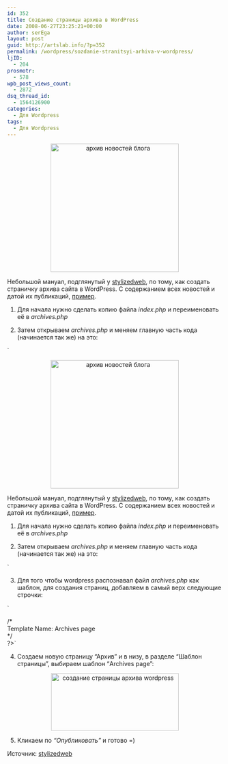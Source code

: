 ```yaml
---
id: 352
title: Создание страницы архива в WordPress
date: 2008-06-27T23:25:21+00:00
author: serEga
layout: post
guid: http://artslab.info/?p=352
permalink: /wordpress/sozdanie-stranitsyi-arhiva-v-wordpress/
ljID:
  - 204
prosmotr:
  - 578
wpb_post_views_count:
  - 2872
dsq_thread_id:
  - 1564126900
categories:
  - Для Wordpress
tags:
  - Для Wordpress
---
```

<p style="text-align: center;">
  <a href="http://googledrive.com/host/0B9lHVSSSdxdxd0hjdUdmRzY3Tjg/archiv.png"><img src="http://googledrive.com/host/0B9lHVSSSdxdxd0hjdUdmRzY3Tjg/archiv-300x300.png" alt="архив новостей блога" title="archiv" width="300" height="300" class="aligncenter size-medium wp-image-4990" srcset="http://googledrive.com/host/0B9lHVSSSdxdxd0hjdUdmRzY3Tjg/archiv-300x300.png 300w, http://googledrive.com/host/0B9lHVSSSdxdxd0hjdUdmRzY3Tjg/archiv-100x100.png 100w, http://googledrive.com/host/0B9lHVSSSdxdxd0hjdUdmRzY3Tjg/archiv-150x150.png 150w, http://googledrive.com/host/0B9lHVSSSdxdxd0hjdUdmRzY3Tjg/archiv.png 713w" sizes="(max-width: 300px) 100vw, 300px" /></a>
</p>

Небольшой мануал, подглянутый у <a href="http://stylizedweb.com/2008/03/08/wp-archive-page/" target="_blank">stylizedweb</a>, по тому, как создать страничку архива сайта в WordPress. С содержанием всех новостей и датой их публикаций, [пример](http://artslab.info/?page_id=350).<!--more-->

1. Для начала нужно сделать копию файла _index.php_ и переименовать её в _archives.php_

2. Затем открываем _archives.php_ и меняем главную часть кода (начинается так же) на это:

`<p style="text-align: center;">
  <a href="http://googledrive.com/host/0B9lHVSSSdxdxd0hjdUdmRzY3Tjg/archiv.png"><img src="http://googledrive.com/host/0B9lHVSSSdxdxd0hjdUdmRzY3Tjg/archiv-300x300.png" alt="архив новостей блога" title="archiv" width="300" height="300" class="aligncenter size-medium wp-image-4990" srcset="http://googledrive.com/host/0B9lHVSSSdxdxd0hjdUdmRzY3Tjg/archiv-300x300.png 300w, http://googledrive.com/host/0B9lHVSSSdxdxd0hjdUdmRzY3Tjg/archiv-100x100.png 100w, http://googledrive.com/host/0B9lHVSSSdxdxd0hjdUdmRzY3Tjg/archiv-150x150.png 150w, http://googledrive.com/host/0B9lHVSSSdxdxd0hjdUdmRzY3Tjg/archiv.png 713w" sizes="(max-width: 300px) 100vw, 300px" /></a>
</p>

Небольшой мануал, подглянутый у <a href="http://stylizedweb.com/2008/03/08/wp-archive-page/" target="_blank">stylizedweb</a>, по тому, как создать страничку архива сайта в WordPress. С содержанием всех новостей и датой их публикаций, [пример](http://artslab.info/?page_id=350).<!--more-->

1. Для начала нужно сделать копию файла _index.php_ и переименовать её в _archives.php_

2. Затем открываем _archives.php_ и меняем главную часть кода (начинается так же) на это:

`

3. Для того чтобы wordpress распознавал файл _archives.php_ как шаблон, для создания страниц, добавляем в самый верх следующие строчки:

`<br />
<?php<br />
/*<br />
Template Name: Archives page<br />
*/<br />
?>`

4. Создаем новую страницу &#8220;Архив&#8221; и в низу, в разделе &#8220;Шаблон страницы&#8221;, выбираем шаблон &#8220;Archives page&#8221;:

<p style="text-align: center;">
  <img class="aligncenter" style="border: 0pt none ;" src="http://clip2net.com/clip/m6048/1214597801-clip-10kb.jpg" alt="создание страницы архива wordpress" width="299" height="134" />
</p>

5. Кликаем по _&#8220;Опубликовать&#8221;_ и готово =)

Источник: <a href="http://stylizedweb.com/2008/03/08/wp-archive-page/" target="_blank">stylizedweb</a>